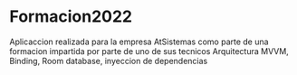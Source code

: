 # Formacion2022
Aplicaccion realizada para la empresa AtSistemas como parte de una formacion impartida por parte de uno de sus tecnicos 
Arquitectura MVVM, Binding, Room database, inyeccion de dependencias
